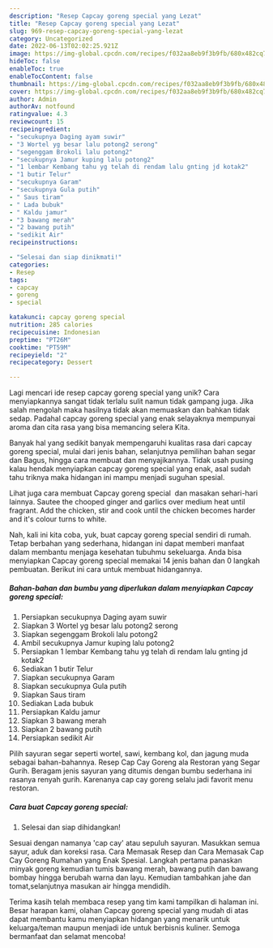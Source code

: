 ```yaml
---
description: "Resep Capcay goreng special yang Lezat"
title: "Resep Capcay goreng special yang Lezat"
slug: 969-resep-capcay-goreng-special-yang-lezat
category: Uncategorized
date: 2022-06-13T02:02:25.921Z
image: https://img-global.cpcdn.com/recipes/f032aa8eb9f3b9fb/680x482cq70/capcay-goreng-special-foto-resep-utama.jpg
hideToc: false
enableToc: true
enableTocContent: false
thumbnail: https://img-global.cpcdn.com/recipes/f032aa8eb9f3b9fb/680x482cq70/capcay-goreng-special-foto-resep-utama.jpg
cover: https://img-global.cpcdn.com/recipes/f032aa8eb9f3b9fb/680x482cq70/capcay-goreng-special-foto-resep-utama.jpg
author: Admin
authorAv: notfound
ratingvalue: 4.3
reviewcount: 15
recipeingredient:
- "secukupnya Daging ayam suwir"
- "3 Wortel yg besar lalu potong2 serong"
- "segenggam Brokoli lalu potong2"
- "secukupnya Jamur kuping lalu potong2"
- "1 lembar Kembang tahu yg telah di rendam lalu gnting jd kotak2"
- "1 butir Telur"
- "secukupnya Garam"
- "secukupnya Gula putih"
- " Saus tiram"
- " Lada bubuk"
- " Kaldu jamur"
- "3 bawang merah"
- "2 bawang putih"
- "sedikit Air"
recipeinstructions:

- "Selesai dan siap dinikmati!"
categories:
- Resep
tags:
- capcay
- goreng
- special

katakunci: capcay goreng special 
nutrition: 285 calories
recipecuisine: Indonesian
preptime: "PT26M"
cooktime: "PT59M"
recipeyield: "2"
recipecategory: Dessert

---
```





Lagi mencari ide resep capcay goreng special yang unik? Cara menyiapkannya sangat tidak terlalu sulit namun tidak gampang juga. Jika salah mengolah maka hasilnya tidak akan memuaskan dan bahkan tidak sedap. Padahal capcay goreng special yang enak selayaknya mempunyai aroma dan cita rasa yang bisa memancing selera Kita.





Banyak hal yang sedikit banyak mempengaruhi kualitas rasa dari capcay goreng special, mulai dari jenis bahan, selanjutnya pemilihan bahan segar dan Bagus, hingga cara membuat dan menyajikannya. Tidak usah pusing kalau hendak menyiapkan capcay goreng special yang enak,      asal sudah tahu triknya maka hidangan ini mampu menjadi suguhan spesial.














Lihat juga cara membuat Capcay goreng special ️ dan masakan sehari-hari lainnya. Sautee the chooped ginger and garlics over medium heat until fragrant. Add the chicken, stir and cook until the chicken becomes harder and it&#39;s colour turns to white.






Nah, kali ini kita coba, yuk, buat capcay goreng special sendiri di rumah. Tetap berbahan yang sederhana, hidangan ini dapat memberi manfaat dalam membantu menjaga kesehatan tubuhmu sekeluarga. Anda bisa menyiapkan Capcay goreng special memakai 14 jenis bahan dan 0 langkah pembuatan. Berikut ini cara untuk membuat hidangannya.

<!--inarticleads1-->

##### Bahan-bahan dan bumbu yang diperlukan dalam menyiapkan Capcay goreng special:

1. Persiapkan secukupnya Daging ayam suwir
1. Siapkan 3 Wortel yg besar lalu potong2 serong
1. Siapkan segenggam Brokoli lalu potong2
1. Ambil secukupnya Jamur kuping lalu potong2
1. Persiapkan 1 lembar Kembang tahu yg telah di rendam lalu gnting jd kotak2
1. Sediakan 1 butir Telur
1. Siapkan secukupnya Garam
1. Siapkan secukupnya Gula putih
1. Siapkan  Saus tiram
1. Sediakan  Lada bubuk
1. Persiapkan  Kaldu jamur
1. Siapkan 3 bawang merah
1. Siapkan 2 bawang putih
1. Persiapkan sedikit Air


Pilih sayuran segar seperti wortel, sawi, kembang kol, dan jagung muda sebagai bahan-bahannya. Resep Cap Cay Goreng ala Restoran yang Segar Gurih. Beragam jenis sayuran yang ditumis dengan bumbu sederhana ini rasanya renyah gurih. Karenanya cap cay goreng selalu jadi favorit menu restoran. 

<!--inarticleads2-->

##### Cara buat Capcay goreng special:


1. Selesai dan siap dihidangkan!

Sesuai dengan namanya &#39;cap cay&#39; atau sepuluh sayuran. Masukkan semua sayur, aduk dan koreksi rasa. Cara Memasak Resep dan Cara Memasak Cap Cay Goreng Rumahan yang Enak Spesial. Langkah pertama panaskan minyak goreng kemudian tumis bawang merah, bawang putih dan bawang bombay hingga berubah warna dan layu. Kemudian tambahkan jahe dan tomat,selanjutnya masukan air hingga mendidih. 

Terima kasih telah membaca resep yang tim kami tampilkan di halaman ini. Besar harapan kami, olahan Capcay goreng special yang mudah di atas dapat membantu kamu menyiapkan hidangan yang menarik untuk keluarga/teman maupun menjadi ide untuk berbisnis kuliner. Semoga bermanfaat dan selamat mencoba!
